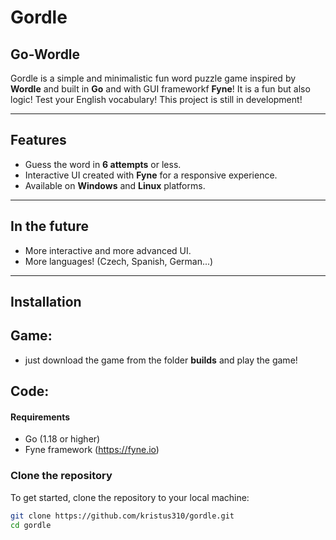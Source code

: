 # Gordle
## Go-Wordle

Gordle is a simple and minimalistic fun word puzzle game inspired by **Wordle** and built in **Go** and with GUI frameworkf **Fyne**! It is a fun but also logic! Test your English vocabulary! This project is still in development!

---

## Features

- Guess the word in **6 attempts** or less.
- Interactive UI created with **Fyne** for a responsive experience.
- Available on **Windows** and **Linux** platforms.

---

## In the future

- More interactive and more advanced UI.
- More languages! (Czech, Spanish, German...)

---

## Installation
## Game:
- just download the game from the folder **builds** and play the game!

## Code:
#### Requirements

- Go (1.18 or higher)
- Fyne framework (https://fyne.io)

### Clone the repository

To get started, clone the repository to your local machine:

```bash
git clone https://github.com/kristus310/gordle.git
cd gordle
